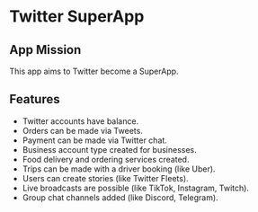 # Twitter SuperApp

## App Mission

This app aims to Twitter become a SuperApp.

## Features

- Twitter accounts have balance.
- Orders can be made via Tweets.
- Payment can be made via Twitter chat.
- Business account type created for businesses.
- Food delivery and ordering services created.
- Trips can be made with a driver booking (like Uber).
- Users can create stories (like Twitter Fleets).
- Live broadcasts are possible (like TikTok, Instagram, Twitch).
- Group chat channels added (like Discord, Telegram).
